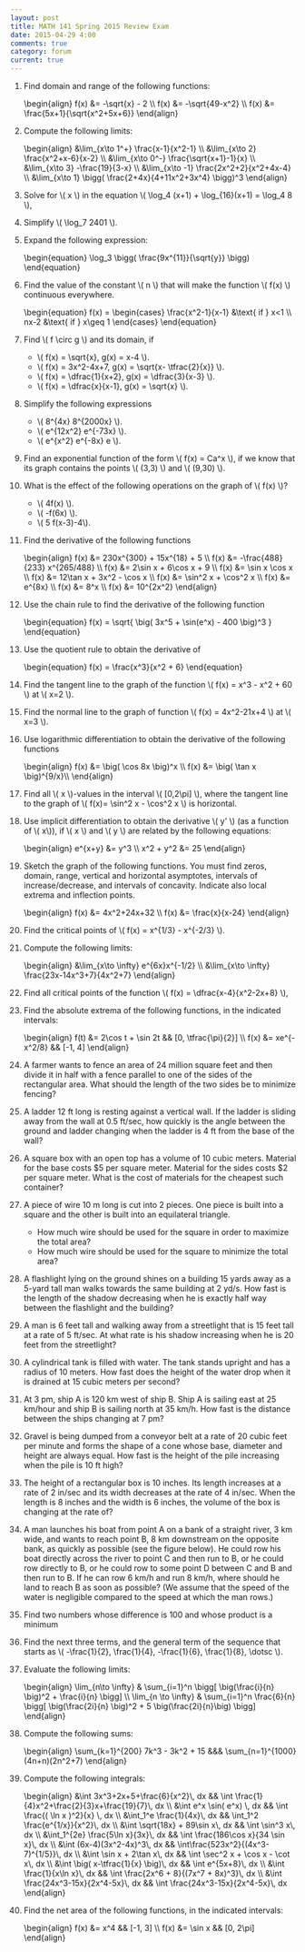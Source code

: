```yaml
---
layout: post
title: MATH 141 Spring 2015 Review Exam 
date: 2015-04-29 4:00
comments: true
category: forum
current: true
---
```


1. Find domain and range of the following functions:
	<div>
		\begin{align}
		f(x) &= -\sqrt{x} - 2 \\
		f(x) &= -\sqrt{49-x^2}	\\
		f(x) &= \frac{5x+1}{\sqrt{x^2+5x+6}}
		\end{align}
	</div>

2. Compute the following limits:
	<div>
		\begin{align}
		&\lim_{x\to 1^+} \frac{x-1}{x^2-1} \\
		&\lim_{x\to 2} \frac{x^2+x-6}{x-2} \\
		&\lim_{x\to 0^-} \frac{\sqrt{x+1}-1}{x} \\
		&\lim_{x\to 3} -\frac{19}{3-x} \\
		&\lim_{x\to -1} \frac{2x^2+2}{x^2+4x-4} \\
		&\lim_{x\to 1} \bigg( \frac{2+4x}{4+11x^2+3x^4} \bigg)^3
		\end{align}
	</div>
3. Solve for <span>\\( x \\)</span> in the equation <span>\\( \log_4 (x+1) + \log_{16}(x+1) = \log_4 8 \\)</span>,
4. Simplify <span>\\( \log_7 2401 \\)</span>.
5. Expand the following expression:
	<div>
		\begin{equation}
		\log_3 \bigg( \frac{9x^{11}}{\sqrt{y}} \bigg)
		\end{equation}
	</div>
6. Find the value of the constant <span>\\( n \\)</span> that will make the function <span>\\( f(x) \\)</span> continuous everywhere.
	<div>
		\begin{equation}
		f(x) = \begin{cases} \frac{x^2-1}{x-1} &\text{ if } x<1 \\ nx-2 &\text{ if } x\geq 1 \end{cases}
		\end{equation}
	</div>

7. Find <span>\\( f \circ g \\)</span> and its domain, if
	* <span>\\( f(x) = \sqrt{x}, g(x) = x-4 \\)</span>.
	* <span>\\( f(x) = 3x^2-4x+7, g(x) = \sqrt{x- \tfrac{2}{x}} \\)</span>.
	* <span>\\( f(x) = \dfrac{1}{x+2}, g(x) = \dfrac{3}{x-3} \\)</span>.
	* <span>\\( f(x) = \dfrac{x}{x-1}, g(x) = \sqrt{x} \\)</span>.
8. Simplify the following expressions
	* <span>\\( 8^{4x} 8^{2000x} \\)</span>.
	* <span>\\( e^{12x^2} e^{-73x} \\)</span>.
	* <span>\\( e^{x^2} e^{-8x} e \\)</span>.
9. Find an exponential function of the form <span>\\( f(x) = Ca^x \\)</span>, if we know that its graph contains the points <span>\\( (3,3) \\)</span> and <span>\\( (9,30) \\)</span>.
10. What is the effect of the following operations on the graph of <span>\\( f(x) \\)</span>?
	* <span>\\( 4f(x) \\)</span>.
	* <span>\\( -f(6x) \\)</span>.
	* <span>\\( 5 f(x-3)-4\\)</span>.

1. Find the derivative of the following functions

	<div>
		\begin{align}
		f(x) &= 230x^{300} + 15x^{18} + 5 \\
		f(x) &= -\frac{488}{233} x^{265/488} \\
		f(x) &= 2\sin x + 6\cos x + 9 \\
		f(x) &= \sin x \cos x \\
		f(x) &= 12\tan x + 3x^2 - \cos x \\
		f(x) &= \sin^2 x + \cos^2 x \\
		f(x) &= e^{8x} \\
		f(x) &= 8^x \\
		f(x) &= 10^{2x^2}
		\end{align}
	</div>

2. Use the chain rule to find the derivative of the following function

	<div>
		\begin{equation}
		f(x) = \sqrt{ \big( 3x^5 + \sin(e^x) - 400 \big)^3 }	
		\end{equation}
	</div>

3. Use the quotient rule to obtain the derivative of

	<div>
		\begin{equation}
		f(x) = \frac{x^3}{x^2 + 6}	
		\end{equation}
	</div>

4. Find the tangent line to the graph of the function <span>\\( f(x) = x^3 - x^2 + 60 \\)</span> at <span>\\( x=2 \\)</span>.
5. Find the normal line to the graph of function <span>\\( f(x) = 4x^2-21x+4 \\)</span> at <span>\\( x=3 \\)</span>.
6. Use logarithmic differentiation to obtain the derivative of the following functions

	<div>
		\begin{align}
		f(x) &= \big( \cos 8x \big)^x	\\
		f(x) &= \big( \tan x \big)^{9/x}\\
		\end{align}
	</div>

7. Find all <span>\\( x \\)</span>-values in the interval <span>\\( [0,2\pi] \\)</span>, where the tangent line to the graph of <span>\\( f(x)= \sin^2 x - \cos^2 x \\)</span> is horizontal.
8. Use implicit differentiation to obtain the derivative <span>\\( y' \\)</span> (as a function of <span>\\( x\\)</span>), if <span>\\( x \\)</span> and <span>\\( y \\)</span> are related by the following equations:

	<div>
		\begin{align}
		e^{x+y} &= y^3 \\
		x^2 + y^2 &= 25		
		\end{align}
	</div>

1. Sketch the graph of the following functions. You must find zeros, domain, range, vertical and horizontal asymptotes, intervals of increase/decrease, and intervals of concavity.  Indicate also local extrema and inflection points.
	<div>
		\begin{align}
		f(x) &= 4x^2+24x+32 \\
		f(x) &= \frac{x}{x-24}
		\end{align}
	</div>

3. Find the critical points of <span>\\( f(x) = x^{1/3} - x^{-2/3} \\)</span>.

4. Compute the following limits:
	<div>
		\begin{align}
		&\lim_{x\to \infty} e^{6x}x^{-1/2} \\
		&\lim_{x\to \infty} \frac{23x-14x^3+7}{4x^2+7}	
		\end{align}
	</div>
5. Find all critical points of the function <span>\\( f(x) = \dfrac{x-4}{x^2-2x+8} \\)</span>,
6. Find the absolute extrema of the following functions, in the indicated intervals:
	<div>
		\begin{align}
		f(t) &= 2\cos t + \sin 2t && [0, \tfrac{\pi}{2}] \\
		f(x) &= xe^{-x^2/8} && [-1, 4]
		\end{align}
	</div>

1. A farmer wants to fence an area of 24 million square feet and then divide it in half with a fence parallel to one of the sides of the rectangular area. What should the length of the two sides be to minimize fencing? 

2. A ladder 12 ft long is resting against a vertical wall. If the ladder is sliding away from the wall at 0.5 ft/sec, how quickly is the angle between the ground and ladder changing when the ladder is 4 ft from the base of the wall? 

3. A square box with an open top has a volume of 10 cubic meters. Material for the base costs $5 per square meter. Material for the sides costs $2 per square meter. What is the cost of materials for the cheapest such container? 

4. A piece of wire 10 m long is cut into 2 pieces. One piece is built into a square and the other is built into an equilateral triangle. 
	* How much wire should be used for the square in order to maximize the total area?
	* How much wire should be used for the square to minimize the total area? 


5. A flashlight lying on the ground shines on a building 15 yards away as a 5-yard tall man walks towards the same building at 2 yd/s. How fast is the length of the shadow decreasing when he is exactly half way between the flashlight and the building? 

6. A man is 6 feet tall and walking away from a streetlight that is 15 feet tall at a rate of 5 ft/sec.  At what rate is his shadow increasing when he is 20 feet from the streetlight?

8. A cylindrical tank is filled with water. The tank stands upright and has a radius of 10 meters. How fast does the height of the water drop when it is drained at 15 cubic meters per second?

9. At 3 pm, ship A is 120 km west of ship B. Ship A is sailing east at 25 km/hour and ship B is sailing north at 35 km/h. How fast is the distance between the ships changing at 7 pm?

10. Gravel is being dumped from a conveyor belt at a rate of  20 cubic feet per minute and forms the shape of a cone whose base, diameter and height are always equal. How fast is the height of the pile increasing when the pile is 10 ft high?

11. The height of a rectangular box is 10 inches.  Its length increases at a rate of 2 in/sec and its width decreases at the rate of 4 in/sec.  When the length is 8 inches and the width is 6 inches, the volume of the box is changing at the rate of? 

12.	A man launches his boat from point A on a bank of a straight river, 3 km wide, and wants to reach point B, 8 km downstream on the opposite bank, as quickly as possible (see the figure below). He could row his boat directly across the river to point C and then run to B, or he could row directly to B, or he could row to some point D between C and B and then run to B. If he can row 6 km/h and run 8 km/h, where should he land to reach B as soon as possible? (We assume that the speed of the water is negligible compared to the speed at which the man rows.)

13. Find two numbers whose difference is 100 and whose product is a minimum

1. Find the next three terms, and the general term of the sequence that starts as <span>\\( -\frac{1}{2}, \frac{1}{4}, -\frac{1}{6}, \frac{1}{8}, \dotsc \\)</span>.

2. Evaluate the following limits:
	<div>
		\begin{align}
		\lim_{n\to \infty} & \sum_{i=1}^n \bigg[ \big(\frac{i}{n} \big)^2 + \frac{i}{n} \bigg] \\
		\lim_{n \to \infty} & \sum_{i=1}^n \frac{6}{n} \bigg[ \big(\frac{2i}{n} \big)^2 + 5 \big(\frac{2i}{n}\big) \bigg]	
		\end{align}
	</div>

3. Compute the following sums:
	<div>
		\begin{align}
		\sum_{k=1}^{200} 7k^3 - 3k^2 + 15 &&& \sum_{n=1}^{1000} (4n+n)(2n^2+7)	
		\end{align}
	</div>

4. Compute the following integrals:
	<div>
		\begin{align}
		&\int 3x^3+2x+5+\frac{6}{x^2}\, dx && \int \frac{1}{4}x^2+\frac{2}{3}x+\frac{19}{7}\, dx \\
		&\int e^x \sin( e^x) \, dx && \int \frac{( \ln x )^2}{x} \, dx \\
		&\int_1^e \frac{1}{4x}\, dx && \int_1^2 \frac{e^{1/x}}{x^2}\, dx \\
		&\int \sqrt{18x} + 89\sin x\, dx && \int \sin^3 x\, dx \\
		&\int_1^{2e} \frac{5\ln x}{3x}\, dx && \int \frac{186\cos x}{34 \sin x}\, dx \\
		&\int (6x-4)(3x^2-4x)^3\, dx && \int\frac{523x^2}{(4x^3-7)^{1/5}}\, dx \\
		&\int \sin x + 2\tan x\, dx && \int \sec^2 x + \cos x - \cot x\, dx \\
		&\int \big( x-\tfrac{1}{x} \big)\, dx && \int e^{5x+8}\, dx \\
		&\int \frac{1}{x\ln x}\, dx && \int \frac{2x^6 + 8}{(7x^7 + 8x)^3}\, dx \\
		&\int \frac{24x^3-15x}{2x^4-5x}\, dx && \int \frac{24x^3-15x}{2x^4-5x}\, dx
		\end{align}
	</div>

5. Find the net area of the following functions, in the indicated intervals:
	<div>
		\begin{align}
		f(x) &= x^4  && [-1, 3] \\
		f(x) &= \sin x && [0, 2\pi]	
		\end{align}
	</div>